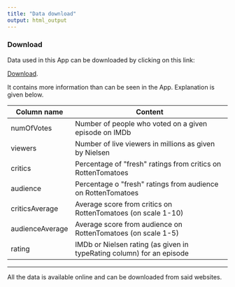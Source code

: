 ```yaml
---
title: "Data download"
output: html_output
---
```


### Download

Data used in this App can be downloaded by clicking on this link:

[Download](comicbooktv.xls).

It contains more information than can be seen in the App.
Explanation is given below.

| Column name       | Content |
| ----------------- | ------- |
| numOfVotes        | Number of people who voted on a given episode on IMDb |
| viewers           | Number of live viewers in millions as given by Nielsen |
| critics           | Percentage of "fresh" ratings from critics on RottenTomatoes |
| audience          | Percentage o "fresh" ratings from audience on RottenTomatoes |
| criticsAverage    | Average score from critics on RottenTomatoes (on scale 1-10) |
| audienceAverage   | Average score from audience on RottenTomatoes (on scale 1-5)|
| rating            | IMDb or Nielsen rating (as given in typeRating column) for an episode |

---

All the data is available online and can be downloaded from said websites.

